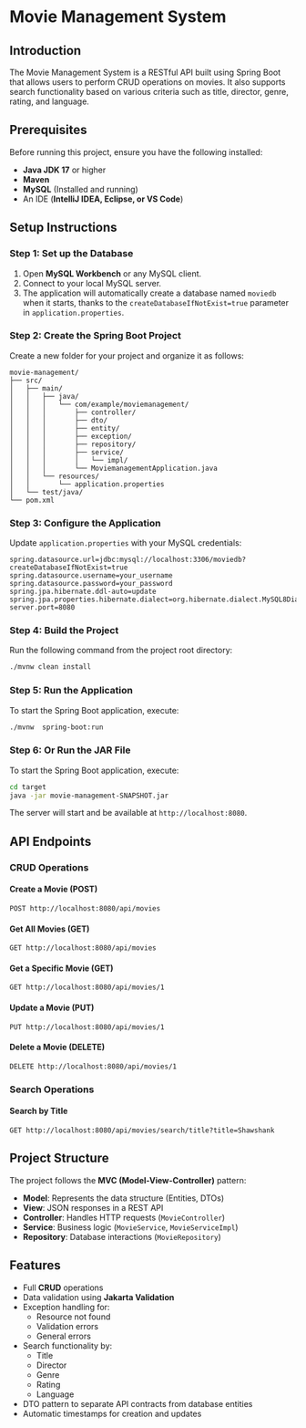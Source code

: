 # Movie Management System

## Introduction
The Movie Management System is a RESTful API built using Spring Boot that allows users to perform CRUD operations on movies. It also supports search functionality based on various criteria such as title, director, genre, rating, and language.

## Prerequisites
Before running this project, ensure you have the following installed:
- **Java JDK 17** or higher
- **Maven**
- **MySQL** (Installed and running)
- An IDE (**IntelliJ IDEA, Eclipse, or VS Code**)

## Setup Instructions

### Step 1: Set up the Database
1. Open **MySQL Workbench** or any MySQL client.
2. Connect to your local MySQL server.
3. The application will automatically create a database named `moviedb` when it starts, thanks to the `createDatabaseIfNotExist=true` parameter in `application.properties`.

### Step 2: Create the Spring Boot Project
Create a new folder for your project and organize it as follows:
```
movie-management/
├── src/
│   ├── main/
│   │   ├── java/
│   │   │   └── com/example/moviemanagement/
│   │   │       ├── controller/
│   │   │       ├── dto/
│   │   │       ├── entity/
│   │   │       ├── exception/
│   │   │       ├── repository/
│   │   │       ├── service/
│   │   │       │   └── impl/
│   │   │       └── MoviemanagementApplication.java
│   │   └── resources/
│   │       └── application.properties
│   └── test/java/
└── pom.xml
```

### Step 3: Configure the Application
Update `application.properties` with your MySQL credentials:
```properties
spring.datasource.url=jdbc:mysql://localhost:3306/moviedb?createDatabaseIfNotExist=true
spring.datasource.username=your_username
spring.datasource.password=your_password
spring.jpa.hibernate.ddl-auto=update
spring.jpa.properties.hibernate.dialect=org.hibernate.dialect.MySQL8Dialect
server.port=8080
```

### Step 4: Build the Project
Run the following command from the project root directory:
```bash
./mvnw clean install
```

### Step 5: Run the Application
To start the Spring Boot application, execute:
```bash
./mvnw  spring-boot:run
```

### Step 6: Or Run the JAR File
To start the Spring Boot application, execute:
```bash
cd target
java -jar movie-management-SNAPSHOT.jar
```
The server will start and be available at `http://localhost:8080`.

## API Endpoints

### CRUD Operations
#### Create a Movie (POST)
```http
POST http://localhost:8080/api/movies
```

#### Get All Movies (GET)
```http
GET http://localhost:8080/api/movies
```

#### Get a Specific Movie (GET)
```http
GET http://localhost:8080/api/movies/1
```

#### Update a Movie (PUT)
```http
PUT http://localhost:8080/api/movies/1
```

#### Delete a Movie (DELETE)
```http
DELETE http://localhost:8080/api/movies/1
```

### Search Operations
#### Search by Title
```http
GET http://localhost:8080/api/movies/search/title?title=Shawshank
```

## Project Structure
The project follows the **MVC (Model-View-Controller)** pattern:
- **Model**: Represents the data structure (Entities, DTOs)
- **View**: JSON responses in a REST API
- **Controller**: Handles HTTP requests (`MovieController`)
- **Service**: Business logic (`MovieService`, `MovieServiceImpl`)
- **Repository**: Database interactions (`MovieRepository`)

## Features
- Full **CRUD** operations
- Data validation using **Jakarta Validation**
- Exception handling for:
    - Resource not found
    - Validation errors
    - General errors
- Search functionality by:
    - Title
    - Director
    - Genre
    - Rating
    - Language
- DTO pattern to separate API contracts from database entities
- Automatic timestamps for creation and updates
